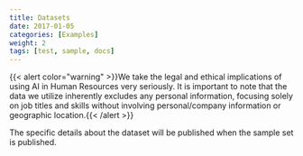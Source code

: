 ```yaml
---
title: Datasets
date: 2017-01-05
categories: [Examples]
weight: 2
tags: [test, sample, docs]
---
```

{{< alert color="warning" >}}We take the legal and ethical implications of using AI in Human Resources very seriously. It is important to note that the data we utilize inherently excludes any personal information, focusing solely on job titles and skills without involving personal/company information or geographic location.{{< /alert >}}

The specific details about the dataset will be published when the sample set is published.